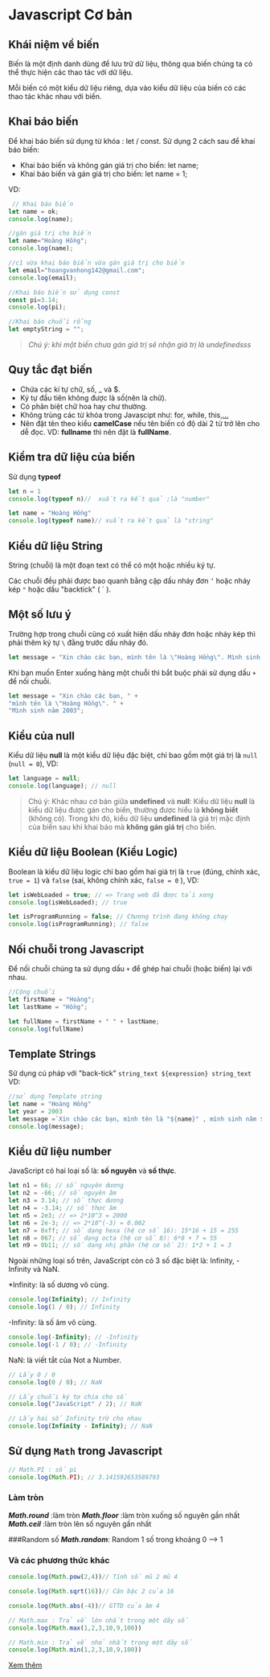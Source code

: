 # Javascript Cơ bản

## Khái niệm về biến
Biến là một định danh dùng để lưu trữ dữ liệu, thông qua biến chúng ta có thể thực hiện các thao tác với dữ liệu.

Mỗi biến có một kiểu dữ liệu riêng, dựa vào kiểu dữ liệu của biến có các thao tác khác nhau với biến.

## Khai báo biến
Để khai báo biến sử dụng từ khóa : let / const.
Sử dụng 2 cách sau để khai báo biến:
* Khai báo biến và không gán giá trị cho biến: let name;
* Khai báo biến và gán giá trị cho biến: let name = 1;

VD:
```js
 // Khai báo biến
let name = ok;
console.log(name);

//gán giá trị cho biến
let name="Hoàng Hồng";
console.log(name);

//c1 vừa khai báo biến vừa gán giá trị cho biến
let email="hoangvanhong142@gmail.com";
console.log(email);

//Khai báo biến sử dụng const
const pi=3.14;
console.log(pi);

//Khai báo chuỗi rỗng
let emptyString = "";
```
> *Chú ý: 
khi một biến chưa gán giá trị sẽ nhận giá trị là undefinedsss*

## Quy tắc đạt biến
* Chứa các kí tự chữ, số, _ và $.
* Ký tự đầu tiên không được là số(nên là chữ).
* Có phân biệt chữ hoa hay chư thường.
* Không trùng các từ khóa trong Javascipt như: for, while, this,[...](http://https://www.w3schools.com/js/js_reserved.asp?gidzl=QXVcJjrvsZfc3-T0tMFUF683u4V3OuuzBGEm4v5jX6mc1Rv3pp-BFNa2iqUKQOSzVLBlGZQFM0nCrtlUCG)
* Nên đặt tên theo kiểu **camelCase** nếu tên biến có độ dài 2 từ trở lên cho dễ đọc. VD: **fullname** thì nên đặt là **fullName**.
## Kiểm tra dữ liệu của biến
Sử dụng **typeof**
```js
let n = 1
console.log(typeof n)//  xuất ra kết quả ;là "number"

let name = "Hoàng Hồng"
console.log(typeof name)// xuất ra kết quả là "string"
```
## Kiểu dữ liệu String
String (chuỗi) là một đoạn text có thể có một hoặc nhiều ký tự.

Các chuỗi đều phải được bao quanh bằng cặp dấu nháy đơn `’` hoặc nháy kép `"` hoặc dấu "backtick" ( ` ).
## Một số lưu ý
Trường hợp trong chuỗi cũng có xuất hiện dấu nháy đơn hoặc nháy kép thì phải thêm ký tự `\` đằng trước dấu nháy đó.

```js
let message = "Xin chào các bạn, mình tên là \"Hoàng Hồng\". Mình sinh năm 2003";
```

Khi bạn muốn Enter xuống hàng một chuỗi thì bắt buộc phải sử dụng dấu `+` để nối chuỗi.

```js
let message = "Xin chào các bạn, " +
"mình tên là \"Hoàng Hồng\". " +
"Mình sinh năm 2003";
```

## Kiểu của null

Kiểu dữ liệu **null** là một kiểu dữ liệu đặc biệt, chỉ bao gồm một giá trị là `null` (`null = 0`), VD:

```js
let language = null;
console.log(language); // null
```
> Chú ý:
Khác nhau cơ bản giữa **undefined** và **null**:
Kiểu dữ liệu **null** là kiểu dữ liệu được gán cho biến, thường được hiểu là **không biết** (không có).
Trong khi đó, kiểu dữ liệu **undefined** là giá trị mặc định của biến sau khi khai báo mà **không gán giá trị** cho biến.

## Kiểu dữ liệu Boolean (Kiểu Logic)

Boolean là kiểu dữ liệu logic chỉ bao gồm hai giá trị là `true` (đúng, chính xác, `true = 1`) và `false` (sai, không chính xác, `false = 0` ), VD:

```js
let isWebLoaded = true; // => Trang web đã được tải xong
console.log(isWebLoaded); // true

let isProgramRunning = false; // Chương trình đang không chạy
console.log(isProgramRunning); // false
```

## Nối chuỗi trong Javascript

Để nối chuỗi chúng ta sử dụng dấu `+` để ghép hai chuỗi (hoặc biến) lại với nhau.

```js
//Cộng chuỗi
let firstName = "Hoàng";
let lastName = "Hồng";

let fullName = firstName + " " + lastName;
console.log(fullName)
```

## Template Strings
Sử dụng cú pháp với "back-tick"
`string_text ${expression} string_text`
VD:
```js
//sử dụng Template string
let name = "Hoàng Hồng"
let year = 2003 
let message =`Xin chào các bạn, mình tên là "${name}" , mình sinh năm ${year}. Năm nay mình ${2022 - year} tuổi`;
console.log(message);
```


## Kiểu dữ liệu number

JavaScript có hai loại số là: **số nguyên** và **số thực**.
```js
let n1 = 66; // số nguyên dương
let n2 = -66; // số nguyên âm
let n3 = 3.14; // số thực dương
let n4 = -3.14; // số thực âm
let n5 = 2e3; // => 2*10^3 = 2000
let n6 = 2e-3; // => 2*10^(-3) = 0.002
let n7 = 0xff; // số dạng hexa (hệ cơ số 16): 15*16 + 15 = 255
let n8 = 067; // số dạng octa (hệ cơ số 8): 6*8 + 7 = 55
let n9 = 0b11; // số dạng nhị phân (hệ cơ số 2): 1*2 + 1 = 3
```
Ngoài những loại số trên, JavaScript còn có 3 số đặc biệt là: Infinity, -Infinity và NaN.

*Infinity: là số dương vô cùng.

```js
console.log(Infinity); // Infinity
console.log(1 / 0); // Infinity
```
-Infinity: là số âm vô cùng.

```js
console.log(-Infinity); // -Infinity
console.log(-1 / 0); // -Infinity
```

NaN: là viết tắt của Not a Number.
```js
// Lấy 0 / 0
console.log(0 / 0); // NaN

// Lấy chuỗi ký tự chia cho số
console.log("JavaScript" / 2); // NaN

// Lấy hai số Infinity trừ cho nhau
console.log(Infinity - Infinity); // NaN
```

## Sử dụng `Math` trong Javascript
```js
// Math.PI : số pi
console.log(Math.PI); // 3.141592653589793
```
### Làm tròn
***Math.round*** :làm tròn
***Math.floor*** :làm tròn xuống số nguyên gần nhất
***Math.ceil*** :làm tròn lên số nguyên gần nhất

###Random số 
***Math.random***: Random 1 số trong khoảng 0 --> 1

### Và các phương thức khác
```js
console.log(Math.pow(2,4))// Tính số mũ 2 mũ 4

console.log(Math.sqrt(16))// Căn bậc 2 của 16

console.log(Math.abs(-4))// GTTD của âm 4

// Math.max : Trả về lớn nhất trong một dãy số
console.log(Math.max(1,2,3,10,9,100))

// Math.min : Trả về nhỏ nhất trong một dãy số
console.log(Math.min(1,2,3,10,9,100))
```
 [Xem thêm](http://https://www.w3schools.com/js/js_math.asp)
